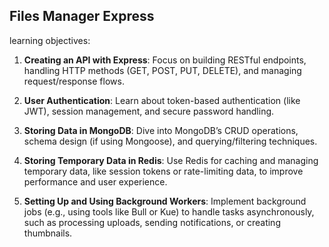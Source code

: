 ## Files Manager Express
learning objectives:

1. **Creating an API with Express**: Focus on building RESTful endpoints, handling HTTP methods (GET, POST, PUT, DELETE), and managing request/response flows.

2. **User Authentication**: Learn about token-based authentication (like JWT), session management, and secure password handling.

3. **Storing Data in MongoDB**: Dive into MongoDB’s CRUD operations, schema design (if using Mongoose), and querying/filtering techniques.

4. **Storing Temporary Data in Redis**: Use Redis for caching and managing temporary data, like session tokens or rate-limiting data, to improve performance and user experience.

5. **Setting Up and Using Background Workers**: Implement background jobs (e.g., using tools like Bull or Kue) to handle tasks asynchronously, such as processing uploads, sending notifications, or creating thumbnails.

